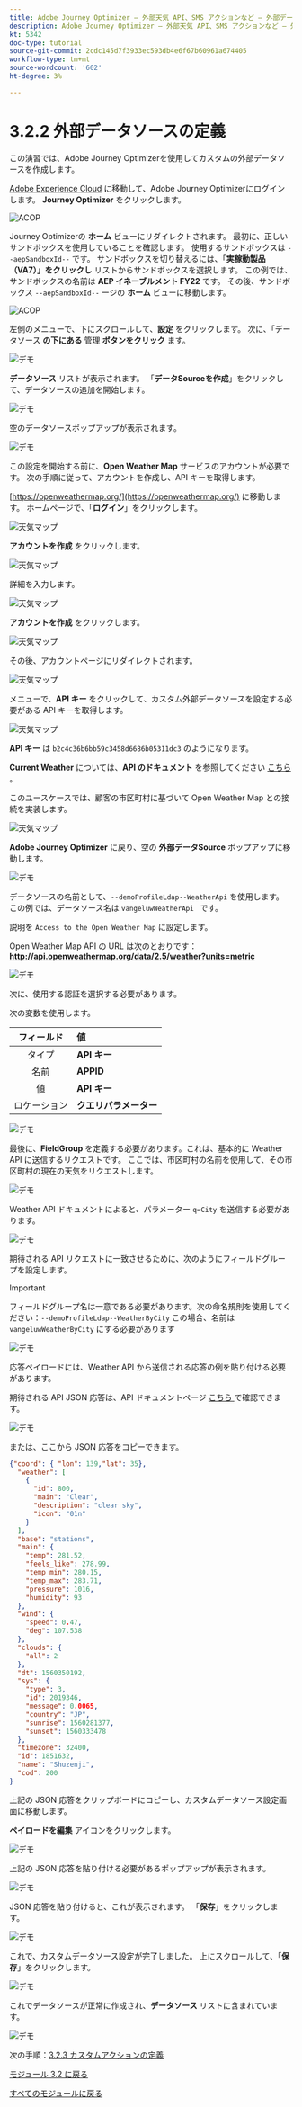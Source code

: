```yaml
---
title: Adobe Journey Optimizer – 外部天気 API、SMS アクションなど – 外部データソースの定義
description: Adobe Journey Optimizer – 外部天気 API、SMS アクションなど – 外部データソースの定義
kt: 5342
doc-type: tutorial
source-git-commit: 2cdc145d7f3933ec593db4e6f67b60961a674405
workflow-type: tm+mt
source-wordcount: '602'
ht-degree: 3%

---
```


# 3.2.2 外部データソースの定義

この演習では、Adobe Journey Optimizerを使用してカスタムの外部データソースを作成します。

[Adobe Experience Cloud](https://experience.adobe.com) に移動して、Adobe Journey Optimizerにログインします。 **Journey Optimizer** をクリックします。

![ACOP](./../../../modules/ajo-b2c/module3.2/images/acophome.png)

Journey Optimizerの **ホーム** ビューにリダイレクトされます。 最初に、正しいサンドボックスを使用していることを確認します。 使用するサンドボックスは `--aepSandboxId--` です。 サンドボックスを切り替えるには、「**実稼動製品（VA7）」をクリックし** リストからサンドボックスを選択します。 この例では、サンドボックスの名前は **AEP イネーブルメント FY22** です。 その後、サンドボックス `--aepSandboxId--` ージの **ホーム** ビューに移動します。

![ACOP](./../../../modules/ajo-b2c/module3.2/images/acoptriglp.png)

左側のメニューで、下にスクロールして、**設定** をクリックします。 次に、「データソース **の下にある** 管理 **ボタンをクリック** ます。

![デモ](./images/menudatasources.png)

**データソース** リストが表示されます。
「**データSourceを作成**」をクリックして、データソースの追加を開始します。

![デモ](./images/dshome.png)

空のデータソースポップアップが表示されます。

![デモ](./images/emptyds.png)

この設定を開始する前に、**Open Weather Map** サービスのアカウントが必要です。 次の手順に従って、アカウントを作成し、API キーを取得します。

[https://openweathermap.org/](https://openweathermap.org/) に移動します。 ホームページで、「**ログイン**」をクリックします。

![ 天気マップ ](./images/owm.png)

**アカウントを作成** をクリックします。

![ 天気マップ ](./images/owm1.png)

詳細を入力します。

![ 天気マップ ](./images/owm2.png)

**アカウントを作成** をクリックします。

![ 天気マップ ](./images/owm3.png)

その後、アカウントページにリダイレクトされます。

![ 天気マップ ](./images/owm4.png)

メニューで、**API キー** をクリックして、カスタム外部データソースを設定する必要がある API キーを取得します。

![ 天気マップ ](./images/owm5.png)

**API キー** は `b2c4c36b6bb59c3458d6686b05311dc3` のようになります。

**Current Weather** については、**API のドキュメント** を参照してください [ こちら ](https://openweathermap.org/current)。

このユースケースでは、顧客の市区町村に基づいて Open Weather Map との接続を実装します。

![ 天気マップ ](./images/owm6.png)

**Adobe Journey Optimizer** に戻り、空の **外部データSource** ポップアップに移動します。

![デモ](./images/emptyds.png)

データソースの名前として、`--demoProfileLdap--WeatherApi` を使用します。 この例では、データソース名は `vangeluwWeatherApi ` です。

説明を `Access to the Open Weather Map` に設定します。

Open Weather Map API の URL は次のとおりです：**http://api.openweathermap.org/data/2.5/weather?units=metric**

![デモ](./images/dsname.png)

次に、使用する認証を選択する必要があります。

次の変数を使用します。

| フィールド | 値 |
|:-----------------------:| :-----------------------|
| タイプ | **API キー** |
| 名前 | **APPID** |
| 値 | **API キー** |
| ロケーション | **クエリパラメーター** |

![デモ](./images/dsauth.png)

最後に、**FieldGroup** を定義する必要があります。これは、基本的に Weather API に送信するリクエストです。 ここでは、市区町村の名前を使用して、その市区町村の現在の天気をリクエストします。

![デモ](./images/fg.png)

Weather API ドキュメントによると、パラメーター `q=City` を送信する必要があります。

![デモ](./images/owmapi.png)

期待される API リクエストに一致させるために、次のようにフィールドグループを設定します。

>[!IMPORTANT]
>
>フィールドグループ名は一意である必要があります。次の命名規則を使用してください：`--demoProfileLdap--WeatherByCity` この場合、名前は `vangeluwWeatherByCity` にする必要があります

![デモ](./images/fg1.png)

応答ペイロードには、Weather API から送信される応答の例を貼り付ける必要があります。

期待される API JSON 応答は、API ドキュメントページ [ こちら ](https://openweathermap.org/current) で確認できます。

![デモ](./images/owmapi1.png)

または、ここから JSON 応答をコピーできます。

```json
{"coord": { "lon": 139,"lat": 35},
  "weather": [
    {
      "id": 800,
      "main": "Clear",
      "description": "clear sky",
      "icon": "01n"
    }
  ],
  "base": "stations",
  "main": {
    "temp": 281.52,
    "feels_like": 278.99,
    "temp_min": 280.15,
    "temp_max": 283.71,
    "pressure": 1016,
    "humidity": 93
  },
  "wind": {
    "speed": 0.47,
    "deg": 107.538
  },
  "clouds": {
    "all": 2
  },
  "dt": 1560350192,
  "sys": {
    "type": 3,
    "id": 2019346,
    "message": 0.0065,
    "country": "JP",
    "sunrise": 1560281377,
    "sunset": 1560333478
  },
  "timezone": 32400,
  "id": 1851632,
  "name": "Shuzenji",
  "cod": 200
}
```

上記の JSON 応答をクリップボードにコピーし、カスタムデータソース設定画面に移動します。

**ペイロードを編集** アイコンをクリックします。

![デモ](./images/owmapi2.png)

上記の JSON 応答を貼り付ける必要があるポップアップが表示されます。

![デモ](./images/owmapi3.png)

JSON 応答を貼り付けると、これが表示されます。 「**保存**」をクリックします。

![デモ](./images/owmapi4.png)

これで、カスタムデータソース設定が完了しました。 上にスクロールして、「**保存**」をクリックします。

![デモ](./images/dssave.png)

これでデータソースが正常に作成され、**データソース** リストに含まれています。

![デモ](./images/dslist.png)

次の手順：[3.2.3 カスタムアクションの定義 ](./ex3.md)

[モジュール 3.2 に戻る](journey-orchestration-external-weather-api-sms.md)

[すべてのモジュールに戻る](../../../overview.md)
